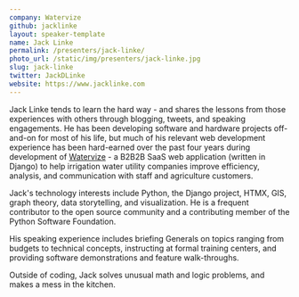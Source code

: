 ```yaml
---
company: Watervize
github: jacklinke
layout: speaker-template
name: Jack Linke
permalink: /presenters/jack-linke/
photo_url: /static/img/presenters/jack-linke.jpg
slug: jack-linke
twitter: JackDLinke
website: https://www.jacklinke.com
---
```


Jack Linke tends to learn the hard way - and shares the lessons from those experiences with others through blogging, tweets, and speaking engagements. He has been developing software and hardware projects off-and-on for most of his life, but much of his relevant web development experience has been hard-earned over the past four years during development of [Watervize](https://www.watervize.com) - a B2B2B SaaS web application (written in Django) to help irrigation water utility companies improve efficiency, analysis, and communication with staff and agriculture customers.

Jack's technology interests include Python, the Django project, HTMX, GIS, graph theory, data storytelling, and visualization. He is a frequent contributor to the open source community and a contributing member of the Python Software Foundation.

His speaking experience includes briefing Generals on topics ranging from budgets to technical concepts, instructing at formal training centers, and providing software demonstrations and feature walk-throughs.

Outside of coding, Jack solves unusual math and logic problems, and makes a mess in the kitchen.
